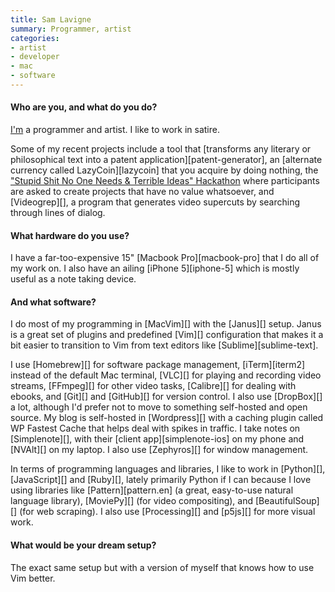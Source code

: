 ```yaml
---
title: Sam Lavigne
summary: Programmer, artist
categories:
- artist
- developer
- mac
- software
---
```


#### Who are you, and what do you do?

[I'm](http://lav.io/ "Sam's website.") a programmer and artist. I like to work in satire. 

Some of my recent projects include a tool that [transforms any literary or philosophical text into a patent application][patent-generator], an [alternate currency called LazyCoin][lazycoin] that you acquire by doing nothing, the ["Stupid Shit No One Needs & Terrible Ideas" Hackathon](http://www.stupidhackathon.com/ "The hackaton for stupid ideas.") where participants are asked to create projects that have no value whatsoever, and [Videogrep][], a program that generates video supercuts by searching through lines of dialog.

#### What hardware do you use?

I have a far-too-expensive 15" [Macbook Pro][macbook-pro] that I do all of my work on. I also have an ailing [iPhone 5][iphone-5] which is mostly useful as a note taking device.

#### And what software?

I do most of my programming in [MacVim][] with the [Janus][] setup. Janus is a great set of plugins and predefined [Vim][] configuration that makes it a bit easier to transition to Vim from text editors like [Sublime][sublime-text].

I use [Homebrew][] for software package management, [iTerm][iterm2] instead of the default Mac terminal, [VLC][] for playing and recording video streams, [FFmpeg][] for other video tasks, [Calibre][] for dealing with ebooks, and [Git][] and [GitHub][] for version control. I also use [DropBox][] a lot, although I'd prefer not to move to something self-hosted and open source. My blog is self-hosted in [Wordpress][] with a caching plugin called WP Fastest Cache that helps deal with spikes in traffic. I take notes on [Simplenote][], with their [client app][simplenote-ios] on my phone and [NVAlt][] on my laptop. I also use [Zephyros][] for window management.

In terms of programming languages and libraries, I like to work in [Python][], [JavaScript][] and [Ruby][], lately primarily Python if I can because I love using libraries like [Pattern][pattern.en] (a great, easy-to-use natural language library), [MoviePy][] (for video compositing), and [BeautifulSoup][] (for web scraping). I also use [Processing][] and [p5js][] for more visual work. 

#### What would be your dream setup?

The exact same setup but with a version of myself that knows how to use Vim better.